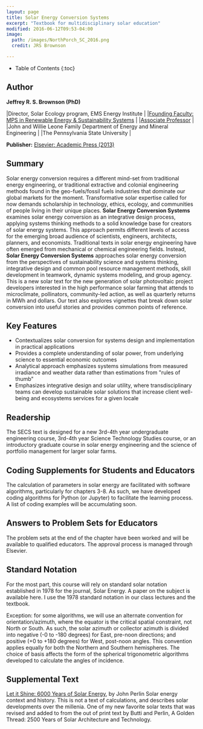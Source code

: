 ```yaml
---
layout: page
title: Solar Energy Conversion Systems
excerpt: "Textbook for multidisciplinary solar education"
modified: 2016-06-12T09:53-04:00
image:
  path: /images/NorthPorch_SC_2016.png
  credit: JRS Brownson

---
```


* Table of Contents
{:toc}

## Author

**Jeffrey R. S. Brownson (PhD)**   

|Director, Solar Ecology program, EMS Energy Institute      |
|[Founding Faculty: MPS in Renewable Energy & Sustainability Systems](https://www.ress.psu.edu/solar_energy) |
|[Associate Professor](http://www.eme.psu.edu/faculty/brownson) |
|John and Willie Leone Family Department of Energy and Mineral Engineering |
|The Pennsylvania State University             |

**Publisher:** [Elsevier: Academic Press (2013)](https://www.elsevier.com/books/solar-energy-conversion-systems/brownson/978-0-12-397021-3)

## Summary

Solar energy conversion requires a different mind-set from traditional energy engineering, or traditional extractive and colonial engineering methods found in the geo-fuels/fossil fuels industries that dominate our global markets for the moment. Transformative solar expertise called for now demands scholarship in technology, ethics, ecology, and communities of people living in their unique places. **Solar Energy Conversion Systems** examines solar energy conversion as an integrative design process, applying systems thinking methods to a solid knowledge base for creators of solar energy systems. This approach permits different levels of access for the emerging broad audience of scientists, engineers, architects, planners, and economists. Traditional texts in solar energy engineering have often emerged from mechanical or chemical engineering fields. Instead, **Solar Energy Conversion Systems** approaches solar energy conversion from the perspectives of sustainability science and systems thinking, integrative design and common pool resource management methods, skill development in teamwork, dynamic systems modeling, and group agency. This is a new solar text for the new generation of solar photovoltaic project developers interested in the high performance solar farming that attends to microclimate, pollinators, community-led action, as well as quarterly returns in MWh and dollars. Our text also explores vignettes that break down solar conversion into useful stories and provides common points of reference. 

## Key Features

* Contextualizes solar conversion for systems design and implementation in practical applications
* Provides a complete understanding of solar power, from underlying science to essential economic outcomes
* Analytical approach emphasizes systems simulations from measured irradiance and weather data rather than estimations from "rules of thumb"
* Emphasizes integrative design and solar utility, where transdisciplinary teams can develop sustainable solar solutions that increase client well-being and ecosystems services for a given locale

## Readership

The SECS text is designed for a new 3rd-4th year undergraduate engineering course, 3rd-4th year Science Technology Studies course, or an introductory graduate course in solar energy engineering and the science of portfolio management for larger solar farms.

## Coding Supplements for Students and Educators

The calculation of parameters in solar energy are facilitated with software algorithms, particularly for chapters 3-8. As such, we have developed coding algorithms for Python (or Jupyter) to facilitate the learning process. A list of coding examples will be accumulating soon.

## Answers to Problem Sets for Educators

The problem sets at the end of the chapter have been worked and will be available to qualified educators. The approval process is managed through Elsevier. 

## Standard Notation

For the most part, this course will rely on standard solar notation established in 1978 for the journal, Solar Energy. A paper on the subject is available here. I use the 1978 standard notation in our class lectures and the textbook.

Exception: for some algorithms, we will use an alternate convention for orientation/azimuth, where the equator is the critical spatial constraint, not North or South. As such, the solar azimuth or collector azimuth is divided into negative (-0 to -180 degrees) for East, pre-noon directions; and positive (+0 to +180 degrees) for West, post-noon angles. This convention applies equally for both the Northern and Southern hemispheres. The choice of basis affects the form of the spherical trigonometric algorithms developed to calculate the angles of incidence.

## Supplemental Text

[Let it Shine: 6000 Years of Solar Energy](http://john-perlin.com/), by John Perlin
    Solar energy context and history. This is not a text of calculations, and describes solar developments over the millenia. One of my new favorite solar texts that was revised and added to from the out of print text by Butti and Perlin, A Golden Thread: 2500 Years of Solar Architecture and Technology. 
